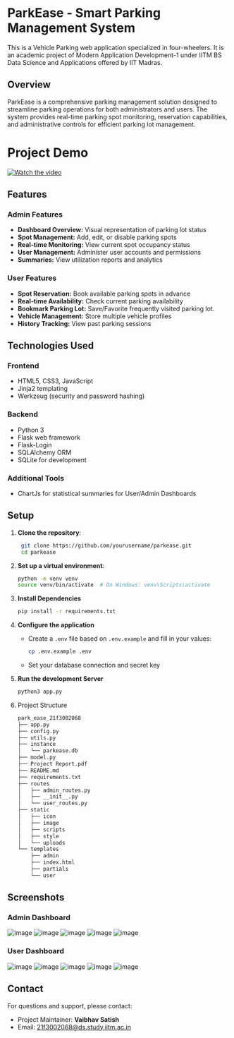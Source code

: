 # ParkEase - Smart Parking Management System
This is a Vehicle Parking web application specialized in four-wheelers. It is an academic project of Modern Application Development-1 under IITM BS Data Science and Applications offered by IIT Madras. 

## Overview
ParkEase is a comprehensive parking management solution designed to streamline parking operations for both administrators and users. The system provides real-time parking spot monitoring, reservation capabilities, and administrative controls for efficient parking lot management.

# Project Demo
[![Watch the video](https://img.youtube.com/vi/Ly-Wm7Tt9Ck/0.jpg)](https://www.youtube.com/watch?v=Ly-Wm7Tt9Ck)

## Features
### Admin Features
- **Dashboard Overview:** Visual representation of parking lot status
- **Spot Management:** Add, edit, or disable parking spots
- **Real-time Monitoring:** View current spot occupancy status
- **User Management:** Administer user accounts and permissions
- **Summaries:** View utilization reports and analytics

### User Features
- **Spot Reservation:** Book available parking spots in advance
- **Real-time Availability:** Check current parking availability
- **Bookmark Parking Lot:** Save/Favorite frequently visited parking lot.
- **Vehicle Management:** Store multiple vehicle profiles
- **History Tracking:** View past parking sessions

## Technologies Used
### Frontend
- HTML5, CSS3, JavaScript
- Jinja2 templating
- Werkzeug (security and password hashing)

### Backend
- Python 3
- Flask web framework
- Flask-Login
- SQLAlchemy ORM
- SQLite for development

### Additional Tools
- ChartJs for statistical summaries for User/Admin Dashboards

## Setup
1. **Clone the repository**:  
   ```bash
    git clone https://github.com/yourusername/parkease.git
    cd parkease

2. **Set up a virtual environment**:
    ```bash
    python -m venv venv
    source venv/bin/activate  # On Windows: venv\Scripts\activate

3. **Install Dependencies**
   ```bash
   pip install -r requirements.txt

4. **Configure the application**
   - Create a `.env` file based on `.env.example` and fill in your values:
       ```bash
     cp .env.example .env
   - Set your database connection and secret key

5. **Run the development Server**
   ```bash
   python3 app.py

5. Project Structure
   ```bash
   park_ease_21f3002068
   ├── app.py
   ├── config.py
   ├── utils.py
   ├── instance
   │   └── parkease.db
   ├── model.py
   ├── Project Report.pdf
   ├── README.md
   ├── requirements.txt
   ├── routes
   │   ├── admin_routes.py
   │   ├── __init__.py
   │   └── user_routes.py
   ├── static
   │   ├── icon
   │   ├── image
   │   ├── scripts
   │   ├── style
   │   └── uploads
   └── templates
       ├── admin
       ├── index.html
       ├── partials
       └── user


## Screenshots
### Admin Dashboard
![image](https://github.com/user-attachments/assets/d2df24e1-5d4a-483e-b8b9-f366148e3230)
![image](https://github.com/user-attachments/assets/03a74c75-f008-4d1a-a8ef-f965aa169cda)
![image](https://github.com/user-attachments/assets/33fb7a92-c51e-4c94-83e4-6c67bfa6d1e0)
![image](https://github.com/user-attachments/assets/54561816-74c5-4779-96b4-df70ace21678)
![image](https://github.com/user-attachments/assets/e14b3341-6fda-4587-b98a-87ed5f7b78f7)


### User Dashboard
![image](https://github.com/user-attachments/assets/4e661102-28ff-4666-85e9-852a22d67c73)
![image](https://github.com/user-attachments/assets/e646f5f0-b561-447a-a1e7-f9e717f5b0ca)
![image](https://github.com/user-attachments/assets/8f786e54-514b-4635-ab50-ee0129bdae68)
![image](https://github.com/user-attachments/assets/971284a1-3777-4ed2-8410-451f67618b3e)
![image](https://github.com/user-attachments/assets/dbe790cd-ebc1-467f-8f49-61e9be44c220)



## Contact
For questions and support, please contact:
- Project Maintainer: **Vaibhav Satish**
- Email: 21f3002068@ds.study.iitm.ac.in


